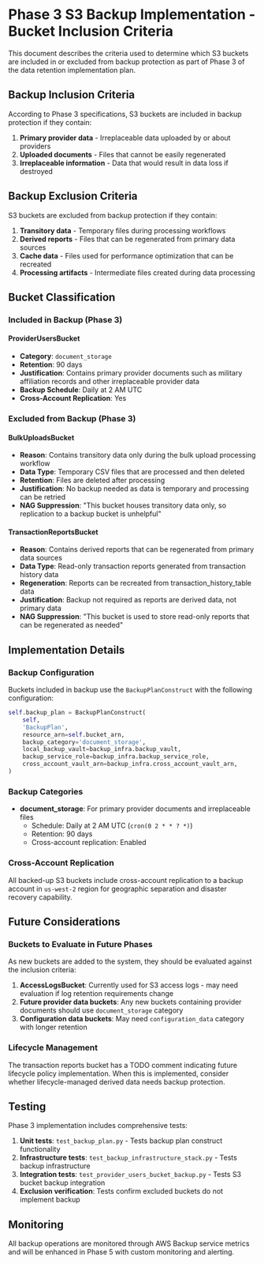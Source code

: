 # Phase 3 S3 Backup Implementation - Bucket Inclusion Criteria

This document describes the criteria used to determine which S3 buckets are included in or excluded from backup protection as part of Phase 3 of the data retention implementation plan.

## Backup Inclusion Criteria

According to Phase 3 specifications, S3 buckets are included in backup protection if they contain:

1. **Primary provider data** - Irreplaceable data uploaded by or about providers
2. **Uploaded documents** - Files that cannot be easily regenerated
3. **Irreplaceable information** - Data that would result in data loss if destroyed

## Backup Exclusion Criteria

S3 buckets are excluded from backup protection if they contain:

1. **Transitory data** - Temporary files during processing workflows
2. **Derived reports** - Files that can be regenerated from primary data sources
3. **Cache data** - Files used for performance optimization that can be recreated
4. **Processing artifacts** - Intermediate files created during data processing

## Bucket Classification

### Included in Backup (Phase 3)

#### ProviderUsersBucket
- **Category**: `document_storage`
- **Retention**: 90 days
- **Justification**: Contains primary provider documents such as military affiliation records and other irreplaceable provider data
- **Backup Schedule**: Daily at 2 AM UTC
- **Cross-Account Replication**: Yes

### Excluded from Backup (Phase 3)

#### BulkUploadsBucket
- **Reason**: Contains transitory data only during the bulk upload processing workflow
- **Data Type**: Temporary CSV files that are processed and then deleted
- **Retention**: Files are deleted after processing
- **Justification**: No backup needed as data is temporary and processing can be retried
- **NAG Suppression**: "This bucket houses transitory data only, so replication to a backup bucket is unhelpful"

#### TransactionReportsBucket
- **Reason**: Contains derived reports that can be regenerated from primary data sources
- **Data Type**: Read-only transaction reports generated from transaction history data
- **Regeneration**: Reports can be recreated from transaction_history_table data
- **Justification**: Backup not required as reports are derived data, not primary data
- **NAG Suppression**: "This bucket is used to store read-only reports that can be regenerated as needed"

## Implementation Details

### Backup Configuration

Buckets included in backup use the `BackupPlanConstruct` with the following configuration:

```python
self.backup_plan = BackupPlanConstruct(
    self,
    'BackupPlan',
    resource_arn=self.bucket_arn,
    backup_category='document_storage',
    local_backup_vault=backup_infra.backup_vault,
    backup_service_role=backup_infra.backup_service_role,
    cross_account_vault_arn=backup_infra.cross_account_vault_arn,
)
```

### Backup Categories

- **document_storage**: For primary provider documents and irreplaceable files
  - Schedule: Daily at 2 AM UTC (`cron(0 2 * * ? *)`)
  - Retention: 90 days
  - Cross-account replication: Enabled

### Cross-Account Replication

All backed-up S3 buckets include cross-account replication to a backup account in `us-west-2` region for geographic separation and disaster recovery capability.

## Future Considerations

### Buckets to Evaluate in Future Phases

As new buckets are added to the system, they should be evaluated against the inclusion criteria:

1. **AccessLogsBucket**: Currently used for S3 access logs - may need evaluation if log retention requirements change
2. **Future provider data buckets**: Any new buckets containing provider documents should use `document_storage` category
3. **Configuration data buckets**: May need `configuration_data` category with longer retention

### Lifecycle Management

The transaction reports bucket has a TODO comment indicating future lifecycle policy implementation. When this is implemented, consider whether lifecycle-managed derived data needs backup protection.

## Testing

Phase 3 implementation includes comprehensive tests:

1. **Unit tests**: `test_backup_plan.py` - Tests backup plan construct functionality
2. **Infrastructure tests**: `test_backup_infrastructure_stack.py` - Tests backup infrastructure
3. **Integration tests**: `test_provider_users_bucket_backup.py` - Tests S3 bucket backup integration
4. **Exclusion verification**: Tests confirm excluded buckets do not implement backup

## Monitoring

All backup operations are monitored through AWS Backup service metrics and will be enhanced in Phase 5 with custom monitoring and alerting.